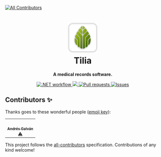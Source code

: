 
<!-- ALL-CONTRIBUTORS-BADGE:START - Do not remove or modify this section -->
[![All Contributors](https://img.shields.io/badge/all_contributors-1-orange.svg?style=flat-square)](#contributors-)
<!-- ALL-CONTRIBUTORS-BADGE:END -->
<h1 align="center">
    <a href="https://github.com/afgalvan/Tilia" target="_blank">
        <img src="docs/assets/tilia.png" alt="Tilia logo" width="20%" title="Tilia logo"/>
    </a>
    <div>Tilia</div>
</h1>

<p align="center">
    <b>A medical records software.</b>
</p>

<p align="center">
    <a href="https://github.com/afgalvan/Tilia/actions/workflows/dotnet.yml">
        <img src="https://github.com/afgalvan/Tilia/actions/workflows/dotnet.yml/badge.svg" alt=".NET workflow">
    </a>
    <a href="https://www.codacy.com/gh/afgalvan/Tilia/dashboard?utm_source=github.com&amp;utm_medium=referral&amp;utm_content=afgalvan/Tilia&amp;utm_campaign=Badge_Grade">
        <img src="https://app.codacy.com/project/badge/Grade/d2f6b17f95014c349feb01b552214be6"/>
    </a>
    <a href="https://github.com/afgalvan/Tilia/pulls/" title="Pull request">
        <img src="https://img.shields.io/github/issues-pr/afgalvan/Tilia?labelColor=22272E&logo=github&style=flat" 
    alt="Pull requests">
    </a>
    <a href="https://github.com/afgalvan/Tilia/issues/" title="Issues">
        <img src="https://img.shields.io/github/issues/afgalvan/Tilia?labelColor=22272E&logo=github&style=flat" 
    alt="Issues">
    </a>
</p>

<!--
## Download

[![Codacy Badge](https://api.codacy.com/project/badge/Grade/e0ca850deeab48fb9752365880cec35d)](https://app.codacy.com/gh/afgalvan/Tilia?utm_source=github.com&utm_medium=referral&utm_content=afgalvan/Tilia&utm_campaign=Badge_Grade_Settings)

## Features

## Building from source

## License
-->

## Contributors ✨

Thanks goes to these wonderful people ([emoji key](https://allcontributors.org/docs/en/emoji-key)):

<!-- ALL-CONTRIBUTORS-LIST:START - Do not remove or modify this section -->
<!-- prettier-ignore-start -->
<!-- markdownlint-disable -->
<table>
  <tr>
    <td align="center"><a href="https://github.com/afgalvan"><img src="https://avatars.githubusercontent.com/u/62343874?v=4?s=100" width="100px;" alt=""/><br /><sub><b>Andrés Galván</b></sub></a><br /><a href="https://github.com/afgalvan/Tilia/commits?author=afgalvan" title="Tests">⚠️</a></td>
  </tr>
</table>

<!-- markdownlint-restore -->
<!-- prettier-ignore-end -->

<!-- ALL-CONTRIBUTORS-LIST:END -->

This project follows the [all-contributors](https://github.com/all-contributors/all-contributors) specification. Contributions of any kind welcome!
